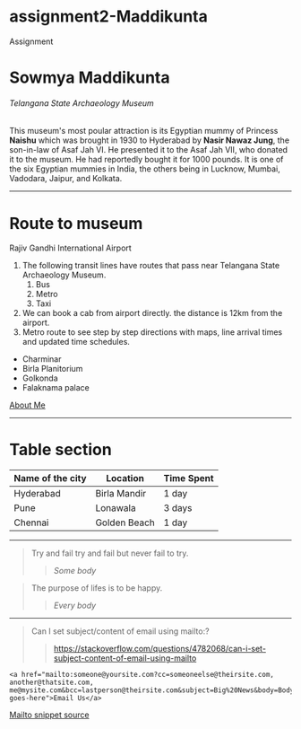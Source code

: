 # assignment2-Maddikunta
Assignment

# Sowmya Maddikunta

###### Telangana State Archaeology Museum

This museum's most poular attraction is its Egyptian mummy of Princess __Naishu__ which was brought in 1930 to Hyderabad by __Nasir Nawaz Jung__, the son-in-law of Asaf Jah VI. He presented it to the Asaf Jah VII, who donated it to the museum. He had reportedly bought it for 1000 pounds. It is one of the six Egyptian mummies in India, the others being in Lucknow, Mumbai, Vadodara, Jaipur, and Kolkata.

 
---

# Route to museum
Rajiv Gandhi International Airport

1. The following transit lines have routes that pass near Telangana State Archaeology Museum.
   1. Bus
   2. Metro
   3. Taxi
2. We can book a cab from airport directly. the distance is 12km from the airport.
3. Metro route to see step by step directions with maps, line arrival times and updated time schedules.


* Charminar
* Birla Planitorium
* Golkonda
* Falaknama palace



[About Me](AboutMe.md)


---

# Table section
| Name of the city | Location | Time Spent |
|---| ---| ---|
|Hyderabad| Birla Mandir | 1 day |
|Pune| Lonawala| 3 days|
|Chennai| Golden Beach| 1 day|


 ---
 > Try and fail try and fail but never fail to try.
 >> *Some body*


 > The purpose of lifes is to be happy.
 >> *Every body*

 ---
> Can I set subject/content of email using mailto:?
>> https://stackoverflow.com/questions/4782068/can-i-set-subject-content-of-email-using-mailto


 
 ```
 <a href="mailto:someone@yoursite.com?cc=someoneelse@theirsite.com, another@thatsite.com, me@mysite.com&bcc=lastperson@theirsite.com&subject=Big%20News&body=Body-goes-here">Email Us</a>   
 ```
 [Mailto snippet source](https://css-tricks.com/snippets/html/mailto-links/)